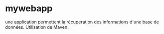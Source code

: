 # mywebapp
une application permettent la récuperation des informations d'une base de données.
Utilisation de Maven.
